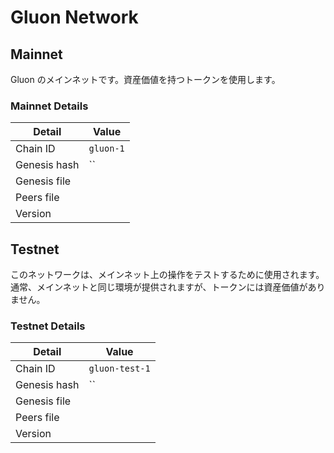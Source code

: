 # Gluon Network

## Mainnet

Gluon のメインネットです。資産価値を持つトークンを使用します。

### Mainnet Details

| Detail       | Value     |
| ------------ | --------- |
| Chain ID     | `gluon-1` |
| Genesis hash | ``        |
| Genesis file |           |
| Peers file   |           |
| Version      |           |

## Testnet

このネットワークは、メインネット上の操作をテストするために使用されます。通常、メインネットと同じ環境が提供されますが、トークンには資産価値がありません。

### Testnet Details

| Detail       | Value          |
| ------------ | -------------- |
| Chain ID     | `gluon-test-1` |
| Genesis hash | ``             |
| Genesis file |                |
| Peers file   |                |
| Version      |                |
